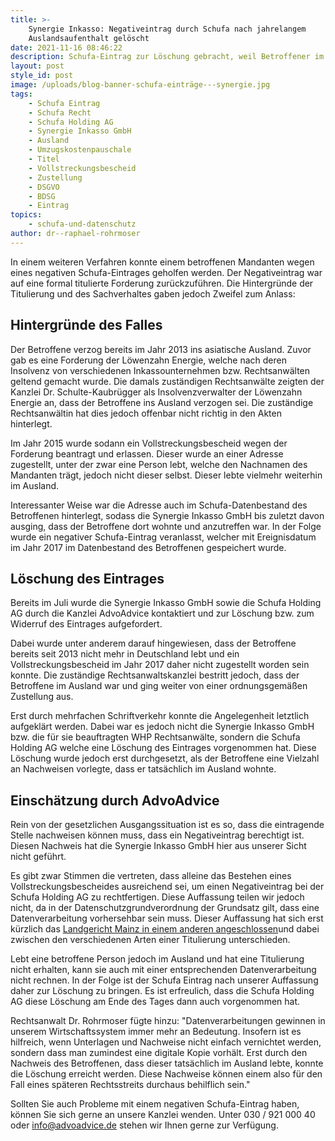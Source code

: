 ```yaml
---
title: >-
    Synergie Inkasso: Negativeintrag durch Schufa nach jahrelangem
    Auslandsaufenthalt gelöscht
date: 2021-11-16 08:46:22
description: Schufa-Eintrag zur Löschung gebracht, weil Betroffener im Ausland lebte.
layout: post
style_id: post
image: /uploads/blog-banner-schufa-einträge---synergie.jpg
tags:
    - Schufa Eintrag
    - Schufa Recht
    - Schufa Holding AG
    - Synergie Inkasso GmbH
    - Ausland
    - Umzugskostenpauschale
    - Titel
    - Vollstreckungsbescheid
    - Zustellung
    - DSGVO
    - BDSG
    - Eintrag
topics:
    - schufa-und-datenschutz
author: dr--raphael-rohrmoser
---
```

In einem weiteren Verfahren konnte einem betroffenen Mandanten wegen eines negativen Schufa-Eintrages geholfen werden. Der Negativeintrag war auf eine formal titulierte Forderung zurückzuführen. Die Hintergründe der Titulierung und des Sachverhaltes gaben jedoch Zweifel zum Anlass:

## **Hintergründe des Falles**

Der Betroffene verzog bereits im Jahr 2013 ins asiatische Ausland. Zuvor gab es eine Forderung der Löwenzahn Energie, welche nach deren Insolvenz von verschiedenen Inkassounternehmen bzw. Rechtsanwälten geltend gemacht wurde. Die damals zuständigen Rechtsanwälte zeigten der Kanzlei Dr. Schulte-Kaubrügger als Insolvenzverwalter der Löwenzahn Energie an, dass der Betroffene ins Ausland verzogen sei. Die zuständige Rechtsanwältin hat dies jedoch offenbar nicht richtig in den Akten hinterlegt.

Im Jahr 2015 wurde sodann ein Vollstreckungsbescheid wegen der Forderung beantragt und erlassen. Dieser wurde an einer Adresse zugestellt, unter der zwar eine Person lebt, welche den Nachnamen des Mandanten trägt, jedoch nicht dieser selbst. Dieser lebte vielmehr weiterhin im Ausland.

Interessanter Weise war die Adresse auch im Schufa-Datenbestand des Betroffenen hinterlegt, sodass die Synergie Inkasso GmbH bis zuletzt davon ausging, dass der Betroffene dort wohnte und anzutreffen war. In der Folge wurde ein negativer Schufa-Eintrag veranlasst, welcher mit Ereignisdatum im Jahr 2017 im Datenbestand des Betroffenen gespeichert wurde.

## **Löschung des Eintrages**

Bereits im Juli wurde die Synergie Inkasso GmbH sowie die Schufa Holding AG durch die Kanzlei AdvoAdvice kontaktiert und zur Löschung bzw. zum Widerruf des Eintrages aufgefordert.

Dabei wurde unter anderem darauf hingewiesen, dass der Betroffene bereits seit 2013 nicht mehr in Deutschland lebt und ein Vollstreckungsbescheid im Jahr 2017 daher nicht zugestellt worden sein konnte. Die zuständige Rechtsanwaltskanzlei bestritt jedoch, dass der Betroffene im Ausland war und ging weiter von einer ordnungsgemä&szlig;en Zustellung aus.

Erst durch mehrfachen Schriftverkehr konnte die Angelegenheit letztlich aufgeklärt werden. Dabei war es jedoch nicht die Synergie Inkasso GmbH bzw. die für sie beauftragten WHP Rechtsanwälte, sondern die Schufa Holding AG welche eine Löschung des Eintrages vorgenommen hat. Diese Löschung wurde jedoch erst durchgesetzt, als der Betroffene eine Vielzahl an Nachweisen vorlegte, dass er tatsächlich im Ausland wohnte.

## **Einschätzung durch AdvoAdvice**

Rein von der gesetzlichen Ausgangssituation ist es so, dass die eintragende Stelle nachweisen können muss, dass ein Negativeintrag berechtigt ist. Diesen Nachweis hat die Synergie Inkasso GmbH hier aus unserer Sicht nicht geführt.

Es gibt zwar Stimmen die vertreten, dass alleine das Bestehen eines Vollstreckungsbescheides ausreichend sei, um einen Negativeintrag bei der Schufa Holding AG zu rechtfertigen. Diese Auffassung teilen wir jedoch nicht, da in der Datenschutzgrundverordnung der Grundsatz gilt, dass eine Datenverarbeitung vorhersehbar sein muss. Dieser Auffassung hat sich erst kürzlich das [Landgericht Mainz in einem anderen angeschlossen](https://advoadvice.de/blog/landgericht-mainz-inkassofirma-muss-5-000-euro-schadensersatz-wegen-schufa-eintrag-zahlen/)und dabei zwischen den verschiedenen Arten einer Titulierung unterschieden.

Lebt eine betroffene Person jedoch im Ausland und hat eine Titulierung nicht erhalten, kann sie auch mit einer entsprechenden Datenverarbeitung nicht rechnen. In der Folge ist der Schufa Eintrag nach unserer Auffassung daher zur Löschung zu bringen. Es ist erfreulich, dass die Schufa Holding AG diese Löschung am Ende des Tages dann auch vorgenommen hat.

Rechtsanwalt Dr. Rohrmoser fügte hinzu: "Datenverarbeitungen gewinnen in unserem Wirtschaftssystem immer mehr an Bedeutung. Insofern ist es hilfreich, wenn Unterlagen und Nachweise nicht einfach vernichtet werden, sondern dass man zumindest eine digitale Kopie vorhält. Erst durch den Nachweis des Betroffenen, dass dieser tatsächlich im Ausland lebte, konnte die Löschung erreicht werden. Diese Nachweise können einem also für den Fall eines späteren Rechtsstreits durchaus behilflich sein."

Sollten Sie auch Probleme mit einem negativen Schufa-Eintrag haben, können Sie sich gerne an unsere Kanzlei wenden. Unter 030 / 921 000 40 oder info@advoadvice.de stehen wir Ihnen gerne zur Verfügung.
